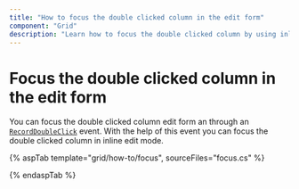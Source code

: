 ```yaml
---
title: "How to focus the double clicked column in the edit form"
component: "Grid"
description: "Learn how to focus the double clicked column by using inline edit mode in the Essential JS 2 DataGrid control."
---
```


# Focus the double clicked column in the edit form

You can focus the double clicked column edit form an through an [`RecordDoubleClick`](https://help.syncfusion.com/cr/cref_files/aspnetcore-js2/Syncfusion.EJ2~Syncfusion.EJ2.Grids.Grid~RecordDoubleClick.html) event. With the help of this event you can focus the double clicked column in inline edit mode.

{% aspTab template="grid/how-to/focus", sourceFiles="focus.cs" %}

{% endaspTab %}